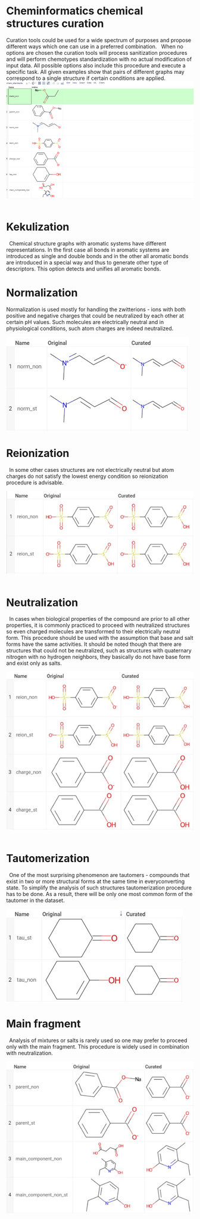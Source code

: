<!-- TITLE: Cheminformatics chemical structures curation -->
<!-- SUBTITLE: -->

# Cheminformatics chemical structures curation

Curation tools could be used for a wide spectrum of purposes and propose different ways which one can use in a preferred combination.
 
When no options are chosen the curation tools will process sanitization procedures and will perform chemotypes standardization with no actual modification of input data. All possible options also include this procedure and execute a specific task. All given examples show that pairs of different graphs may correspond to a single structure if certain conditions are applied.
 
![Curation](chem_curation_demo.gif "Curation")
 
# Kekulization
 
Chemical structure graphs with aromatic systems have different representations. In the first case all bonds in aromatic systems are introduced as single and double bonds and in the other all aromatic bonds are introduced in a special way and thus to generate other type of descriptors. This option detects and unifies all aromatic bonds.
 
# Normalization
Normalization is used mostly for handling the zwitterions - ions with both positive and negative charges that could be neutralized by each other at certain pH values. Such molecules are electrically neutral and in physiological conditions, such atom charges are indeed neutralized. 
 

![Normalization](chem_curate_norm.png "Normalization")
 
# Reionization
 
In some other cases structures are not electrically neutral but atom charges do not satisfy the lowest energy condition so reionization procedure is advisable. 
 

![Reionization](chem_curate_reion.png "Reionization")
 
# Neutralization
 
In cases when biological properties of the compound are prior to all other properties, it is commonly practiced to proceed with neutralized structures so even charged molecules are transformed to their electrically neutral form. This procedure should be used with the assumption that base and salt forms have the same activities. It should be noted though that there are structures that could not be neutralized, such as structures with quaternary nitrogen with no hydrogen neighbors, they basically do not have base form and exist only as salts. 
 

![Neutralization](chem_curate_charge.png "Neutralization")
 
# Tautomerization
 
One of the most surprising phenomenon are tautomers - compounds that exist in two or more structural forms at the same time in everyconverting state. To simplify the analysis of such structures tautomerization procedure has to be done. As a result, there will be only one most common form of the tautomer in the dataset. 
 

![Tautomerization](chem_curate_tau.png "Tautomerization")
 
# Main fragment
 
Analysis of mixtures or salts is rarely used so one may prefer to proceed only with the main fragment. This procedure is widely used in combination with neutralization. 
 

![Main fragment](chem_curate_main.png "Main fragment")
 
